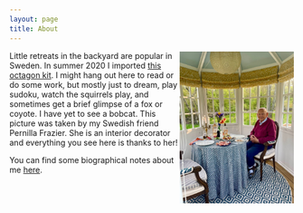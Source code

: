 ```yaml
---
layout: page
title: About
---
```

<img src="/assets/TomAboutpage.jpg" alt="Tom in his backyard" style="width: 40%; height: 40%; margin: 1px 1px 1px 1px;" align="right" hspace="50">
<p style="padding: 0 2em 0 0">Little retreats in the backyard are popular in Sweden. In summer 2020 I imported <a href="www.grastorpstugan.se" target="_blank">this octagon kit</a>. I might hang out here to read or do some work, but mostly just to dream, play sudoku, watch the squirrels play, and sometimes get a brief glimpse of a fox or coyote. I have yet to see a bobcat. This picture was taken by my Swedish friend Pernilla Frazier. She is an interior decorator and everything you see here is thanks to her!</p>  

<p style="padding: 0 2em 0 0">You can find some biographical notes about me <a href="https://web.uri.edu/gso/meet/h-thomas-rossby/" target="_blank">here</a>.</p>


